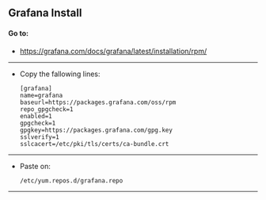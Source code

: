 ## Grafana Install 


#### Go to: 
 -  https://grafana.com/docs/grafana/latest/installation/rpm/
 
 ---
 
 -  Copy the fallowing lines: 

        [grafana]  
        name=grafana  
        baseurl=https://packages.grafana.com/oss/rpm  
        repo_gpgcheck=1  
        enabled=1  
        gpgcheck=1  
        gpgkey=https://packages.grafana.com/gpg.key  
        sslverify=1  
        sslcacert=/etc/pki/tls/certs/ca-bundle.crt  

---

 -  Paste on:

        /etc/yum.repos.d/grafana.repo

---
